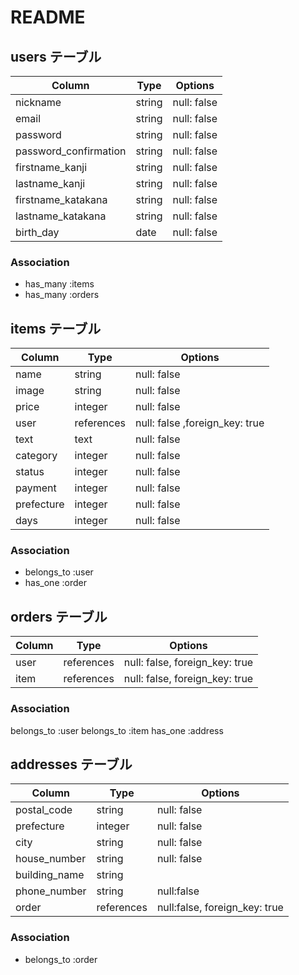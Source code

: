 # README  

## users テーブル

| Column                | Type    | Options     |
| --------------------- | ------- | ----------- |
| nickname              | string  | null: false |
| email                 | string  | null: false |
| password              | string  | null: false |
| password_confirmation | string  | null: false |
| firstname_kanji       | string  | null: false |
| lastname_kanji        | string  | null: false |
| firstname_katakana    | string  | null: false |
| lastname_katakana     | string  | null: false |
| birth_day             | date    | null: false |

### Association

- has_many :items
- has_many :orders


## items テーブル

| Column     | Type       | Options                        |
| ---------  | ---------- | ------------------------------ |
| name       | string     | null: false                    |
| image      | string     | null: false                    |
| price      | integer    | null: false                    |
| user       | references | null: false ,foreign_key: true |
| text       | text       | null: false                    |
| category   | integer    | null: false                    |
| status     | integer    | null: false                    |
| payment    | integer    | null: false                    |
| prefecture | integer    | null: false                    |
| days       | integer    | null: false                    |

### Association

- belongs_to :user
- has_one :order



## orders テーブル

| Column  | Type       | Options                        |
| ------- | ---------- | ------------------------------ |
| user    | references | null: false, foreign_key: true |
| item    | references | null: false, foreign_key: true |

### Association

belongs_to :user
belongs_to :item
has_one :address

## addresses テーブル

| Column         | Type       | Options                       |
| -------------- | ---------- | ----------------------------- |
| postal_code    | string     | null: false                   |
| prefecture     | integer    | null: false                   |
| city           | string     | null: false                   |
| house_number   | string     | null: false                   |
| building_name  | string     |                               |
| phone_number   | string     | null:false                    |
| order          | references | null:false, foreign_key: true |

### Association

- belongs_to :order

